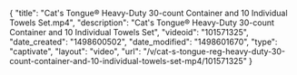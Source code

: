 {
    "title": "Cat's Tongue&reg; Heavy-Duty 30-count Container and 10 Individual Towels Set.mp4",
    "description": "Cat's Tongue&reg; Heavy-Duty 30-count Container and 10 Individual Towels Set",
    "videoid": "101571325",
    "date_created": "1498600502",
    "date_modified": "1498601670",
    "type": "captivate",
    "layout": "video",
    "url": "\/v\/cat-s-tongue-reg-heavy-duty-30-count-container-and-10-individual-towels-set-mp4\/101571325"
}